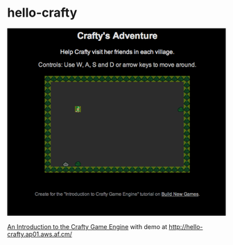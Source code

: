 hello-crafty
============

![sss](https://github.com/kumabotz/hello-crafty/blob/master/assets/crafty-adventure.png?raw=true)

[An Introduction to the Crafty Game Engine](http://buildnewgames.com/introduction-to-crafty/) with demo at http://hello-crafty.ap01.aws.af.cm/
